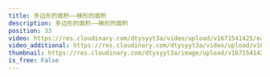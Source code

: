 ```yaml
---
title: 多边形的面积——梯形的面积
description: 多边形的面积——梯形的面积
position: 33
video: https://res.cloudinary.com/dtysyyt3a/video/upload/v1671541425/easymath/5年级上/06单元多边形的面积/uvvnwrpx49dmz4vj8fxg.mp4
video_additional: https://res.cloudinary.com/dtysyyt3a/video/upload/v1671541449/easymath/5年级上/06单元多边形的面积/每课一题的解答视频/bjlzykxjt7nkfxpumqvi.mp4
thumbnail: https://res.cloudinary.com/dtysyyt3a/image/upload/v1671541427/easymath/5年级上/06单元多边形的面积/jzcgmcbe1bneb6vc3gu5.png
is_free: False
---
```

